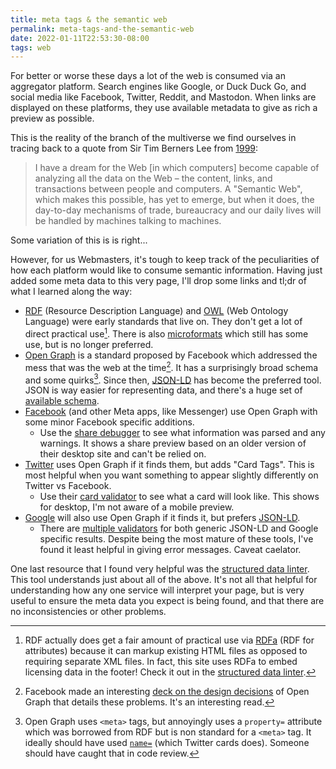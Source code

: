 ```yaml
---
title: meta tags & the semantic web
permalink: meta-tags-and-the-semantic-web
date: 2022-01-11T22:53:30-08:00
tags: web
---
```


For better or worse these days a lot of the web is consumed via an aggregator
platform. Search engines like Google, or Duck Duck Go, and social media like
Facebook, Twitter, Reddit, and Mastodon. When links are displayed on these
platforms, they use available metadata to give as rich a preview as possible.

This is the reality of the branch of the multiverse we find ourselves in tracing
back to a quote from Sir Tim Berners Lee from
[1999](https://youtu.be/vG8WpLr6y_U?):

> I have a dream for the Web [in which computers] become capable of analyzing
> all the data on the Web – the content, links, and transactions between people
> and computers. A "Semantic Web", which makes this possible, has yet to emerge,
> but when it does, the day-to-day mechanisms of trade, bureaucracy and our
> daily lives will be handled by machines talking to machines.

Some variation of this is is right...

However, for us Webmasters, it's tough to keep track of the peculiarities of how
each platform would like to consume semantic information. Having just added some
meta data to this very page, I'll drop some links and tl;dr of what I learned
along the way:

- [RDF] (Resource Description Language) and [OWL] (Web Ontology Language) were
  early standards that live on. They don't get a lot of direct practical
  use[^rdfa]. There is also [microformats] which still has some use, but is no
  longer preferred.
- [Open Graph] is a standard proposed by Facebook which addressed the mess that
  was the web at the time[^og-deck]. It has a surprisingly broad schema and some
  quirks[^og-non-standard]. Since then, [JSON-LD] has become the preferred tool.
  JSON is way easier for representing data, and there's a huge set of
  [available schema](https://schema.org/docs/schemas.html).
- [Facebook] (and other Meta apps, like Messenger) use Open Graph with some
  minor Facebook specific additions.
  - Use the [share debugger](https://developers.facebook.com/tools/debug/) to
    see what information was parsed and any warnings. It shows a share preview
    based on an older version of their desktop site and can't be relied on.
- [Twitter] uses Open Graph if it finds them, but adds "Card Tags". This is most
  helpful when you want something to appear slightly differently on Twitter vs
  Facebook.
  - Use their [card validator](https://cards-dev.twitter.com/validator) to see
    what a card will look like. This shows for desktop, I'm not aware of a
    mobile preview.
- [Google] will also use Open Graph if it finds it, but prefers [JSON-LD].
  - There are
    [multiple validators](https://developers.google.com/search/docs/advanced/structured-data)
    for both generic JSON-LD and Google specific results. Despite being the most
    mature of these tools, I've found it least helpful in giving error messages.
    Caveat caelator.

One last resource that I found very helpful was the [structured data linter].
This tool understands just about all of the above. It's not all that helpful for
understanding how any one service will interpret your page, but is very useful
to ensure the meta data you expect is being found, and that there are no
inconsistencies or other problems.

[^rdfa]:
    RDF actually does get a fair amount of practical use via [RDFa] (RDF for
    attributes) because it can markup existing HTML files as opposed to
    requiring separate XML files. In fact, this site uses RDFa to embed
    licensing data in the footer! Check it out in the
    [structured data linter](http://linter.structured-data.org/?url=https:%2F%2Fleebyron.com%2Ftil%2Fmeta-tags-and-the-semantic-web%2F).

[^og-deck]: Facebook made an interesting
[deck on the design decisions](https://www.scribd.com/doc/30715288/The-Open-Graph-Protocol-Design-Decisions)
of Open Graph that details these problems. It's an interesting read.

[^og-non-standard]: Open Graph uses `<meta>` tags, but annoyingly uses a
`property=` attribute which was borrowed from RDF but is non standard for a
`<meta>` tag. It ideally should have used [`name=`] (which Twitter cards does).
Someone should have caught that in code review.

[semantic web]:
  https://en.wikipedia.org/wiki/Semantic_Web
  'sometimes known as Web 3.0'
[rdf]: https://www.w3.org/RDF/
[rdfa]: https://www.w3.org/TR/rdfa-primer/
[owl]: https://en.wikipedia.org/wiki/Web_Ontology_Language
[microformats]: https://microformats.io/
[open graph]: https://ogp.me/
[facebook]: https://developers.facebook.com/docs/sharing/webmasters/#markup
[twitter]:
  https://developer.twitter.com/en/docs/twitter-for-websites/cards/overview/markup
[google]:
  https://developers.google.com/search/docs/advanced/structured-data/intro-structured-data
[json-ld]: https://json-ld.org/
[structured data linter]: http://linter.structured-data.org/
[`name=`]:
  https://developer.mozilla.org/en-US/docs/Web/HTML/Element/meta#attr-name
